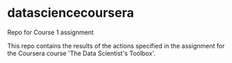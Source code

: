 # datasciencecoursera
Repo for Course 1 assignment

This repo contains the results of the actions specified in the assignment for the Coursera course 'The Data Scientist's Toolbox'.  
